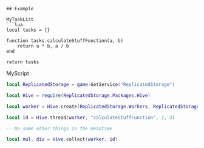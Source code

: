 ```                                        
## Example

MyTaskList
```lua
local tasks = {}

function tasks.calculateStuffFunction(a, b)
	return a * b, a / b
end

return tasks
```

MyScript
```lua
local ReplicatedStorage = game:GetService("ReplicatedStorage")

local Hive = require(ReplicatedStorage.Packages.Hive)

local worker = Hive.create(ReplicatedStorage.Workers, ReplicatedStorage.Scripts.MyTaskList)

local id = Hive.thread(worker, "calculateStuffFunction", 2, 3)

-- Do some other things in the meantime

local mul, div = Hive.collect(worker, id)

```
